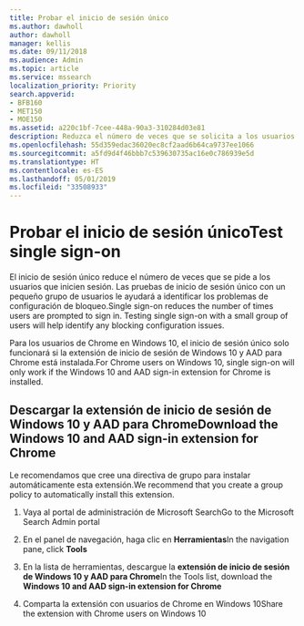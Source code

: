 ```yaml
---
title: Probar el inicio de sesión único
ms.author: dawholl
author: dawholl
manager: kellis
ms.date: 09/11/2018
ms.audience: Admin
ms.topic: article
ms.service: mssearch
localization_priority: Priority
search.appverid:
- BFB160
- MET150
- MOE150
ms.assetid: a220c1bf-7cee-448a-90a3-310284d03e81
description: Reduzca el número de veces que se solicita a los usuarios de Windows 10 que inicien sesión en Microsoft Search y Office 365
ms.openlocfilehash: 55d359edac36020ec8cf2aad6b64ca9737ee1066
ms.sourcegitcommit: a5fd9d4f46bbb7c539630735ac16e0c786939e5d
ms.translationtype: HT
ms.contentlocale: es-ES
ms.lasthandoff: 05/01/2019
ms.locfileid: "33508933"
---
```

# <a name="test-single-sign-on"></a><span data-ttu-id="223ee-103">Probar el inicio de sesión único</span><span class="sxs-lookup"><span data-stu-id="223ee-103">Test single sign-on</span></span>

<span data-ttu-id="223ee-p101">El inicio de sesión único reduce el número de veces que se pide a los usuarios que inicien sesión. Las pruebas de inicio de sesión único con un pequeño grupo de usuarios le ayudará a identificar los problemas de configuración de bloqueo.</span><span class="sxs-lookup"><span data-stu-id="223ee-p101">Single sign-on reduces the number of times users are prompted to sign in. Testing single sign-on with a small group of users will help identify any blocking configuration issues.</span></span> 
  
<span data-ttu-id="223ee-106">Para los usuarios de Chrome en Windows 10, el inicio de sesión único solo funcionará si la extensión de inicio de sesión de Windows 10 y AAD para Chrome está instalada.</span><span class="sxs-lookup"><span data-stu-id="223ee-106">For Chrome users on Windows 10, single sign-on will only work if the Windows 10 and AAD sign-in extension for Chrome is installed.</span></span> 
  
## <a name="download-the-windows-10-and-aad-sign-in-extension-for-chrome"></a><span data-ttu-id="223ee-107">Descargar la extensión de inicio de sesión de Windows 10 y AAD para Chrome</span><span class="sxs-lookup"><span data-stu-id="223ee-107">Download the Windows 10 and AAD sign-in extension for Chrome</span></span>

<span data-ttu-id="223ee-108">Le recomendamos que cree una directiva de grupo para instalar automáticamente esta extensión.</span><span class="sxs-lookup"><span data-stu-id="223ee-108">We recommend that you create a group policy to automatically install this extension.</span></span>
  
1. <span data-ttu-id="223ee-109">Vaya al portal de administración de Microsoft Search</span><span class="sxs-lookup"><span data-stu-id="223ee-109">Go to the Microsoft Search Admin portal</span></span>
    
2. <span data-ttu-id="223ee-110">En el panel de navegación, haga clic en **Herramientas**</span><span class="sxs-lookup"><span data-stu-id="223ee-110">In the navigation pane, click **Tools**</span></span>
    
3. <span data-ttu-id="223ee-111">En la lista de herramientas, descargue la **extensión de inicio de sesión de Windows 10 y AAD para Chrome**</span><span class="sxs-lookup"><span data-stu-id="223ee-111">In the Tools list, download the **Windows 10 and AAD sign-in extension for Chrome**</span></span>
    
4. <span data-ttu-id="223ee-112">Comparta la extensión con usuarios de Chrome en Windows 10</span><span class="sxs-lookup"><span data-stu-id="223ee-112">Share the extension with Chrome users on Windows 10</span></span>

  

